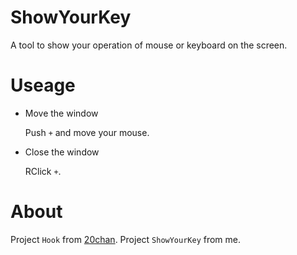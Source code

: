 # ShowYourKey
A tool to show your operation of mouse or keyboard on the screen.

# Useage
- Move the window

  Push `+` and move your mouse.
- Close the window

  RClick `+`.

# About
Project `Hook` from [20chan](https://github.com/20chan).
Project `ShowYourKey` from me.
